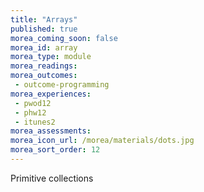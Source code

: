 ```yaml
---
title: "Arrays"
published: true
morea_coming_soon: false
morea_id: array
morea_type: module
morea_readings:
morea_outcomes:
 - outcome-programming
morea_experiences:
 - pwod12
 - phw12
 - itunes2
morea_assessments:
morea_icon_url: /morea/materials/dots.jpg
morea_sort_order: 12
---
```


Primitive collections